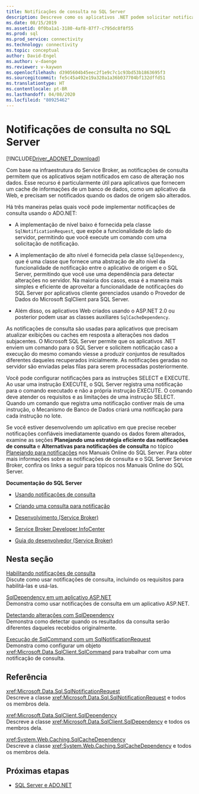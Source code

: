 ```yaml
---
title: Notificações de consulta no SQL Server
description: Descreve como os aplicativos .NET podem solicitar notificações do SQL Server quando os dados foram alterados.
ms.date: 08/15/2019
ms.assetid: 0f0ba1a1-3180-4af8-87f7-c795dc8f8f55
ms.prod: sql
ms.prod_service: connectivity
ms.technology: connectivity
ms.topic: conceptual
author: David-Engel
ms.author: v-daenge
ms.reviewer: v-kaywon
ms.openlocfilehash: d3905604b45eec2f1e9c7c1c93bd53b1863695f3
ms.sourcegitcommit: fe5c45a492e19a320a1a36b037704bf132dffd51
ms.translationtype: HT
ms.contentlocale: pt-BR
ms.lasthandoff: 04/08/2020
ms.locfileid: "80925462"
---
```

# <a name="query-notifications-in-sql-server"></a>Notificações de consulta no SQL Server

[!INCLUDE[Driver_ADONET_Download](../../../includes/driver_adonet_download.md)]

Com base na infraestrutura do Service Broker, as notificações de consulta permitem que os aplicativos sejam notificados em caso de alteração nos dados. Esse recurso é particularmente útil para aplicativos que fornecem um cache de informações de um banco de dados, como um aplicativo da Web, e precisam ser notificados quando os dados de origem são alterados.  
  
Há três maneiras pelas quais você pode implementar notificações de consulta usando o ADO.NET:  
  
- A implementação de nível baixo é fornecida pela classe `SqlNotificationRequest`, que expõe a funcionalidade do lado do servidor, permitindo que você execute um comando com uma solicitação de notificação.  
  
- A implementação de alto nível é fornecida pela classe `SqlDependency`, que é uma classe que fornece uma abstração de alto nível da funcionalidade de notificação entre o aplicativo de origem e o SQL Server, permitindo que você use uma dependência para detectar alterações no servidor. Na maioria dos casos, essa é a maneira mais simples e eficiente de aproveitar a funcionalidade de notificações do SQL Server por aplicativos cliente gerenciados usando o Provedor de Dados do Microsoft SqlClient para SQL Server.  
  
- Além disso, os aplicativos Web criados usando o ASP.NET 2.0 ou posterior podem usar as classes auxiliares `SqlCacheDependency`.  
  
As notificações de consulta são usadas para aplicativos que precisam atualizar exibições ou caches em resposta a alterações nos dados subjacentes. O Microsoft SQL Server permite que os aplicativos .NET enviem um comando para o SQL Server e solicitem notificação caso a execução do mesmo comando viesse a produzir conjuntos de resultados diferentes daqueles recuperados inicialmente. As notificações geradas no servidor são enviadas pelas filas para serem processadas posteriormente.  
  
Você pode configurar notificações para as instruções SELECT e EXECUTE. Ao usar uma instrução EXECUTE, o SQL Server registra uma notificação para o comando executado e não a própria instrução EXECUTE. O comando deve atender os requisitos e as limitações de uma instrução SELECT. Quando um comando que registra uma notificação contiver mais de uma instrução, o Mecanismo de Banco de Dados criará uma notificação para cada instrução no lote.  
  
Se você estiver desenvolvendo um aplicativo em que precise receber notificações confiáveis imediatamente quando os dados forem alterados, examine as seções **Planejando uma estratégia eficiente das notificações de consulta** e **Alternativas para notificações de consulta** no tópico [Planejando para notificações](https://go.microsoft.com/fwlink/?LinkId=211984) nos Manuais Online do SQL Server. Para obter mais informações sobre as notificações de consulta e o SQL Server Service Broker, confira os links a seguir para tópicos nos Manuais Online do SQL Server.  
  
**Documentação do SQL Server**  
  
- [Usando notificações de consulta](https://docs.microsoft.com/previous-versions/sql/sql-server-2008-r2/ms175110(v=sql.105))  
  
- [Criando uma consulta para notificação](https://docs.microsoft.com/previous-versions/sql/sql-server-2008-r2/ms181122(v=sql.105))  
  
- [Desenvolvimento (Service Broker)](https://docs.microsoft.com/previous-versions/sql/sql-server-2008-r2/bb522889(v=sql.105))  
  
- [Service Broker Developer InfoCenter](https://docs.microsoft.com/previous-versions/sql/sql-server-2008-r2/ms166100(v=sql.105))  
  
- [Guia do desenvolvedor (Service Broker)](https://docs.microsoft.com/previous-versions/sql/sql-server-2008-r2/bb522908(v=sql.105))  
  
## <a name="in-this-section"></a>Nesta seção  
[Habilitando notificações de consulta](enable-query-notifications.md)  
Discute como usar notificações de consulta, incluindo os requisitos para habilitá-las e usá-las.  
  
[SqlDependency em um aplicativo ASP.NET](sqldependency-aspnet-app.md)  
Demonstra como usar notificações de consulta em um aplicativo ASP.NET.  
  
[Detectando alterações com SqlDependency](detect-changes-sqldependency.md)  
Demonstra como detectar quando os resultados da consulta serão diferentes daqueles recebidos originalmente.  
  
[Execução de SqlCommand com um SqlNotificationRequest](sqlcommand-execution-sqlnotificationrequest.md)  
Demonstra como configurar um objeto <xref:Microsoft.Data.SqlClient.SqlCommand> para trabalhar com uma notificação de consulta.  
  
## <a name="reference"></a>Referência  
<xref:Microsoft.Data.Sql.SqlNotificationRequest>  
Descreve a classe <xref:Microsoft.Data.Sql.SqlNotificationRequest> e todos os membros dela.  
  
<xref:Microsoft.Data.SqlClient.SqlDependency>  
Descreve a classe <xref:Microsoft.Data.SqlClient.SqlDependency> e todos os membros dela.  
  
<xref:System.Web.Caching.SqlCacheDependency>  
Descreve a classe <xref:System.Web.Caching.SqlCacheDependency> e todos os membros dela.  
  
## <a name="next-steps"></a>Próximas etapas
- [SQL Server e ADO.NET](index.md)
